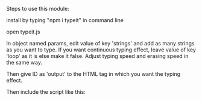 Steps to use this module:

install by typing "npm i typeit" in command line

open typeit.js

In object named params, edit value of key 'strings' and add as many strings as you want to type.
If you want continuous typing effect, leave value of key 'loop' as it is else make it false.
Adjust typing speed and erasing speed in the same way.

Then give ID as 'output' to the HTML tag in which you want the typing effect.

Then include the script like this:
    <script src="typing.js"></script>







